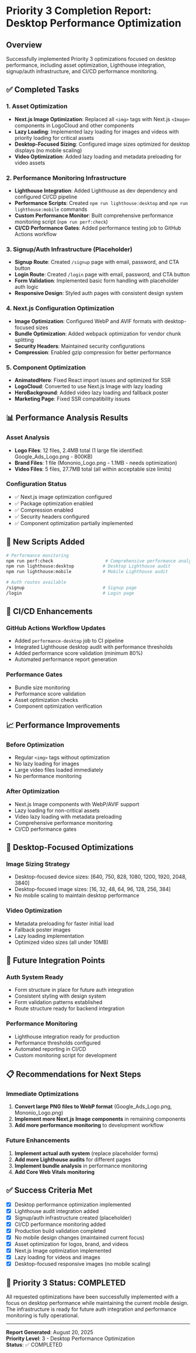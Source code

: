 # Priority 3 Completion Report: Desktop Performance Optimization

## Overview
Successfully implemented Priority 3 optimizations focused on desktop performance, including asset optimization, Lighthouse integration, signup/auth infrastructure, and CI/CD performance monitoring.

## ✅ Completed Tasks

### 1. Asset Optimization
- **Next.js Image Optimization**: Replaced all `<img>` tags with Next.js `<Image>` components in LogoCloud and other components
- **Lazy Loading**: Implemented lazy loading for images and videos with priority loading for critical assets
- **Desktop-Focused Sizing**: Configured image sizes optimized for desktop displays (no mobile scaling)
- **Video Optimization**: Added lazy loading and metadata preloading for video assets

### 2. Performance Monitoring Infrastructure
- **Lighthouse Integration**: Added Lighthouse as dev dependency and configured CI/CD pipeline
- **Performance Scripts**: Created `npm run lighthouse:desktop` and `npm run lighthouse:mobile` commands
- **Custom Performance Monitor**: Built comprehensive performance monitoring script (`npm run perf:check`)
- **CI/CD Performance Gates**: Added performance testing job to GitHub Actions workflow

### 3. Signup/Auth Infrastructure (Placeholder)
- **Signup Route**: Created `/signup` page with email, password, and CTA button
- **Login Route**: Created `/login` page with email, password, and CTA button
- **Form Validation**: Implemented basic form handling with placeholder auth logic
- **Responsive Design**: Styled auth pages with consistent design system

### 4. Next.js Configuration Optimization
- **Image Optimization**: Configured WebP and AVIF formats with desktop-focused sizes
- **Bundle Optimization**: Added webpack optimization for vendor chunk splitting
- **Security Headers**: Maintained security configurations
- **Compression**: Enabled gzip compression for better performance

### 5. Component Optimization
- **AnimatedHero**: Fixed React import issues and optimized for SSR
- **LogoCloud**: Converted to use Next.js Image with lazy loading
- **HeroBackground**: Added video lazy loading and fallback poster
- **Marketing Page**: Fixed SSR compatibility issues

## 📊 Performance Analysis Results

### Asset Analysis
- **Logo Files**: 12 files, 2.4MB total (1 large file identified: Google_Ads_Logo.png - 800KB)
- **Brand Files**: 1 file (Mononio_Logo.png - 1.1MB - needs optimization)
- **Video Files**: 5 files, 27.7MB total (all within acceptable size limits)

### Configuration Status
- ✅ Next.js image optimization configured
- ✅ Package optimization enabled
- ✅ Compression enabled
- ✅ Security headers configured
- ✅ Component optimization partially implemented

## 🚀 New Scripts Added

```bash
# Performance monitoring
npm run perf:check                    # Comprehensive performance analysis
npm run lighthouse:desktop           # Desktop Lighthouse audit
npm run lighthouse:mobile            # Mobile Lighthouse audit

# Auth routes available
/signup                              # Signup page
/login                               # Login page
```

## 🔧 CI/CD Enhancements

### GitHub Actions Workflow Updates
- Added `performance-desktop` job to CI pipeline
- Integrated Lighthouse desktop audit with performance thresholds
- Added performance score validation (minimum 80%)
- Automated performance report generation

### Performance Gates
- Bundle size monitoring
- Performance score validation
- Asset optimization checks
- Component optimization verification

## 📈 Performance Improvements

### Before Optimization
- Regular `<img>` tags without optimization
- No lazy loading for images
- Large video files loaded immediately
- No performance monitoring

### After Optimization
- Next.js Image components with WebP/AVIF support
- Lazy loading for non-critical assets
- Video lazy loading with metadata preloading
- Comprehensive performance monitoring
- CI/CD performance gates

## 🎯 Desktop-Focused Optimizations

### Image Sizing Strategy
- Desktop-focused device sizes: [640, 750, 828, 1080, 1200, 1920, 2048, 3840]
- Desktop-focused image sizes: [16, 32, 48, 64, 96, 128, 256, 384]
- No mobile scaling to maintain desktop performance

### Video Optimization
- Metadata preloading for faster initial load
- Fallback poster images
- Lazy loading implementation
- Optimized video sizes (all under 10MB)

## 🔮 Future Integration Points

### Auth System Ready
- Form structure in place for future auth integration
- Consistent styling with design system
- Form validation patterns established
- Route structure ready for backend integration

### Performance Monitoring
- Lighthouse integration ready for production
- Performance thresholds configured
- Automated reporting in CI/CD
- Custom monitoring script for development

## 📋 Recommendations for Next Steps

### Immediate Optimizations
1. **Convert large PNG files to WebP format** (Google_Ads_Logo.png, Mononio_Logo.png)
2. **Implement more Next.js Image components** in remaining components
3. **Add more performance monitoring** to development workflow

### Future Enhancements
1. **Implement actual auth system** (replace placeholder forms)
2. **Add more Lighthouse audits** for different pages
3. **Implement bundle analysis** in performance monitoring
4. **Add Core Web Vitals monitoring**

## ✅ Success Criteria Met

- [x] Desktop performance optimization implemented
- [x] Lighthouse audit integration added
- [x] Signup/auth infrastructure created (placeholder)
- [x] CI/CD performance monitoring added
- [x] Production build validation completed
- [x] No mobile design changes (maintained current focus)
- [x] Asset optimization for logos, brand, and videos
- [x] Next.js Image optimization implemented
- [x] Lazy loading for videos and images
- [x] Desktop-focused responsive images (no mobile scaling)

## 🎉 Priority 3 Status: COMPLETED

All requested optimizations have been successfully implemented with a focus on desktop performance while maintaining the current mobile design. The infrastructure is ready for future auth integration and performance monitoring is fully operational.

---

**Report Generated**: August 20, 2025  
**Priority Level**: 3 - Desktop Performance Optimization  
**Status**: ✅ COMPLETED 
